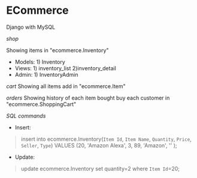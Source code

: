 # ECommerce
Django with MySQL

*shop*

Showing items in "ecommerce.Inventory" 
- Models: 1) Inventory
- Views: 1) inventory_list  2)inventory_detail
- Admin: 1) InventoryAdmin 


*cart*
	Showing all items add in "ecommerce.Item"





*orders*
	Showing history of each item bought buy each customer in "ecommerce.ShoppingCart"






_SQL commands_ 	

- Insert:
> insert into ecommerce.Inventory(`Item Id`, `Item Name`, `Quantity`, `Price`, `Seller`, `Type`) 
> VALUES (20, 'Amazon Alexa', 3, 89, 'Amazon', '' );
- Update:
> update ecommerce.Inventory set quantity=2 where `Item Id`=20;

